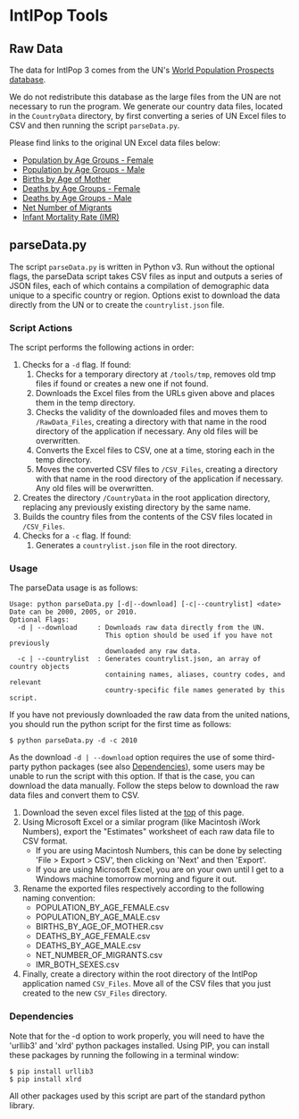 IntlPop Tools
===

Raw Data <a id="data"></a>
---

The data for IntlPop 3 comes from the UN's [World Population Prospects database](http://esa.un.org/wpp/index.htm).

We do not redistribute this database as the large files from the UN are not necessary to run the program. We generate our country data files, located in the `CountryData` directory, by first converting a series of UN Excel files to CSV and then running the script `parseData.py`.

Please find links to the original UN Excel data files below:

* [Population by Age Groups - Female](http://esa.un.org/unpd/wpp/Excel-Data/EXCEL_FILES/1_Population/WPP2012_POP_F07_3_POPULATION_BY_AGE_FEMALE.XLS)
* [Population by Age Groups - Male](http://esa.un.org/unpd/wpp/Excel-Data/EXCEL_FILES/1_Population/WPP2012_POP_F07_2_POPULATION_BY_AGE_MALE.XLS)
* [Births by Age of Mother](http://esa.un.org/unpd/wpp/Excel-Data/EXCEL_FILES/2_Fertility/WPP2012_FERT_F06_BIRTHS_BY_AGE_OF_MOTHER.XLS)
* [Deaths by Age Groups - Female](http://esa.un.org/unpd/wpp/Excel-Data/EXCEL_FILES/3_Mortality/WPP2012_MORT_F04_3_DEATHS_BY_AGE_FEMALE.XLS)
* [Deaths by Age Groups - Male](http://esa.un.org/unpd/wpp/Excel-Data/EXCEL_FILES/3_Mortality/WPP2012_MORT_F04_2_DEATHS_BY_AGE_MALE.XLS)
* [Net Number of Migrants](http://esa.un.org/unpd/wpp/Excel-Data/EXCEL_FILES/4_Migration/WPP2012_MIGR_F01_NET_MIGRATION_RATE.XLS)
* [Infant Mortality Rate (IMR)](http://esa.un.org/unpd/wpp/Excel-Data/EXCEL_FILES/3_Mortality/WPP2012_MORT_F01_1_IMR_BOTH_SEXES.XLS)

parseData.py
---

The script `parseData.py` is written in Python v3. Run without the optional flags, the parseData script takes CSV files as input and outputs a series of JSON files, each of which contains a compilation of demographic data unique to a specific country or region. Options exist to download the data directly from the UN or to create the `countrylist.json` file.

### Script Actions

The script performs the following actions in order:

1. Checks for a `-d` flag. If found:
	1. Checks for a temporary directory at `/tools/tmp`, removes old tmp files if found or creates a new one if not found.
	2. Downloads the Excel files from the URLs given above and places them in the temp directory.
	3. Checks the validity of the downloaded files and moves them to `/RawData_Files`, creating a directory with that name in the rood directory of the application if necessary. Any old files will be overwritten.
	4. Converts the Excel files to CSV, one at a time, storing each in the temp directory.
	5. Moves the converted CSV files to `/CSV_Files`, creating a directory with that name in the rood directory of the application if necessary. Any old files will be overwritten.
2. Creates the directory `/CountryData` in the root application directory, replacing any previously existing directory by the same name.
3. Builds the country files from the contents of the CSV files located in `/CSV_Files`.
4. Checks for a `-c` flag. If found:
	1. Generates a `countrylist.json` file in the root directory.

### Usage

The parseData usage is as follows:

	Usage: python parseData.py [-d|--download] [-c|--countrylist] <date>
	Date can be 2000, 2005, or 2010.
	Optional Flags:
	  -d | --download     : Downloads raw data directly from the UN.
	                        This option should be used if you have not previously
	                        downloaded any raw data.
	  -c | --countrylist  : Generates countrylist.json, an array of country objects
	                        containing names, aliases, country codes, and relevant
	                        country-specific file names generated by this script.

If you have not previously downloaded the raw data from the united nations, you should run the python script for the first time as follows:

	$ python parseData.py -d -c 2010

As the download `-d | --download` option requires the use of some third-party python packages (see also [Dependencies](#dependencies)), some users may be unable to run the script with this option. If that is the case, you can download the data manually. Follow the steps below to download the raw data files and convert them to CSV.

1. Download the seven excel files listed at the [top](#data) of this page.
2. Using Microsoft Excel or a similar program (like Macintosh iWork Numbers), export the "Estimates" worksheet of each raw data file to CSV format.
	* If you are using Macintosh Numbers, this can be done by selecting 'File > Export > CSV', then clicking on 'Next' and then 'Export'.
	* If you are using Microsoft Excel, you are on your own until I get to a Windows machine tomorrow morning and figure it out.
3. Rename the exported files respectively according to the following naming convention:
	* POPULATION_BY_AGE_FEMALE.csv
	* POPULATION_BY_AGE_MALE.csv
	* BIRTHS_BY_AGE_OF_MOTHER.csv
	* DEATHS_BY_AGE_FEMALE.csv
	* DEATHS_BY_AGE_MALE.csv
	* NET_NUMBER_OF_MIGRANTS.csv
	* IMR_BOTH_SEXES.csv
4. Finally, create a directory within the root directory of the IntlPop application named `CSV_Files`. Move all of the CSV files that you just created to the new `CSV_Files` directory.

### Dependencies <a id="dependencies"></a>

Note that for the -d option to work properly, you will need to have the 'urllib3' and 'xlrd' python packages installed. Using PIP, you can install these packages by running the following in a terminal window:

	$ pip install urllib3
	$ pip install xlrd

All other packages used by this script are part of the standard python library.
